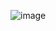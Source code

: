 ![image](https://github.com/zhangrui0828/2D-categoriy-instance-statistics/raw/master/blob/main/pictures/Categories%20per%20image.jpg)

